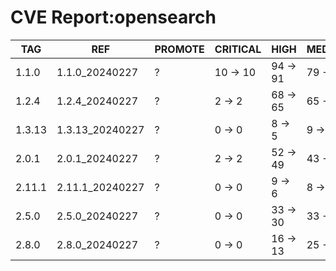 # CVE Report:opensearch
|  TAG   |       REF       | PROMOTE | CRITICAL |   HIGH   |  MEDIUM  |   LOW    | UNKNOWN |
|--------|-----------------|---------|----------|----------|----------|----------|---------|
| 1.1.0  | 1.1.0_20240227  | ?       | 10 -> 10 | 94 -> 91 | 79 -> 75 | 13 -> 13 | 0 -> 0  |
| 1.2.4  | 1.2.4_20240227  | ?       | 2 -> 2   | 68 -> 65 | 65 -> 61 | 9 -> 9   | 0 -> 0  |
| 1.3.13 | 1.3.13_20240227 | ?       | 0 -> 0   | 8 -> 5   | 9 -> 5   | 0 -> 0   | 0 -> 0  |
| 2.0.1  | 2.0.1_20240227  | ?       | 2 -> 2   | 52 -> 49 | 43 -> 39 | 10 -> 10 | 0 -> 0  |
| 2.11.1 | 2.11.1_20240227 | ?       | 0 -> 0   | 9 -> 6   | 8 -> 4   | 0 -> 0   | 0 -> 0  |
| 2.5.0  | 2.5.0_20240227  | ?       | 0 -> 0   | 33 -> 30 | 33 -> 29 | 11 -> 11 | 0 -> 0  |
| 2.8.0  | 2.8.0_20240227  | ?       | 0 -> 0   | 16 -> 13 | 25 -> 21 | 8 -> 8   | 0 -> 0  |
